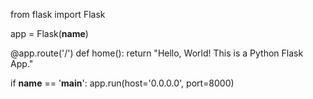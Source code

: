 from flask import Flask

app = Flask(__name__)

@app.route('/')
def home():
    return "Hello, World! This is a Python Flask App."

if __name__ == '__main__':
    app.run(host='0.0.0.0', port=8000)
